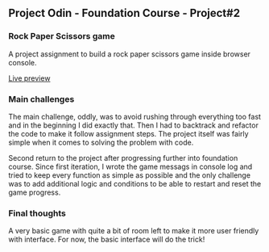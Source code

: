 ## Project Odin - Foundation Course - Project#2
### Rock Paper Scissors game

A project assignment to build a rock paper scissors game inside browser console.

[Live preview](https://ignasc.github.io/projectodin-foundations-project-2-rock-paper-scissors/)

### Main challenges

The main challenge, oddly, was to avoid rushing through everything too fast and in the beginning I did exactly that. Then I had to backtrack and refactor the code to make it follow assignment steps. The project itself was fairly simple when it comes to solving the problem with code.

Second return to the project after progressing further into foundation course. Since first iteration, I wrote the game messags in console log and tried to keep every function as simple as possible and the only challenge was to add additional logic and conditions to be able to restart and reset the game progress.

### Final thoughts

A very basic game with quite a bit of room left to make it more user friendly with interface. For now, the basic interface will do the trick!
